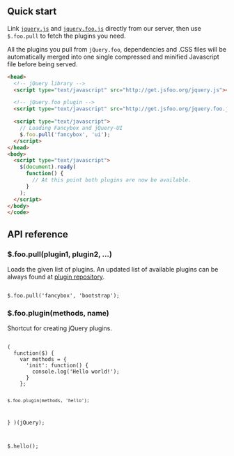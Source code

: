 ## Quick start

Link <a href="http://get.jsfoo.org/jquery.js" target="_blank">``jquery.js``</a> and <a href="http://get.jsfoo.org/jquery.foo.js" target="_blank">``jquery.foo.js``</a> directly from our server, then use ``$.foo.pull`` to fetch the plugins you need.

All the plugins you pull from ``jQuery.foo``, dependencies and .CSS files will be automatically merged into one single compressed and minified Javascript file before being served.

```html
<head>
  <!-- jQuery library -->
  <script type="text/javascript" src="http://get.jsfoo.org/jquery.js"></script>

  <!-- jQuery.foo plugin -->
  <script type="text/javascript" src="http://get.jsfoo.org/jquery.foo.js"></script>

  <script type="text/javascript">
    // Loading Fancybox and jQuery-UI
    $.foo.pull('fancybox', 'ui');
  </script>
</head>
<body>
  <script type="text/javascript">
    $(document).ready(
      function() {
        // At this point both plugins are now be available.
      }
    );
  </script>
</body>
</code>
```

<!--

## Alternate local setup

A remote loading of the script may not be always convenient, an alternate setup of ``jQuery.foo`` includes copying and running it in your own PHP-capable server and CDN.

Download the ``jquery-foo`` package from github and update the plugins submodule.

<code>
cd ~/www/cdn.example.com
git clone git://github.com/xiam/jquery-foo.git jquery-foo
cd jquery-foo
git submodule update --init --recursive
</code>

Make the ``temp`` directory writable by the webserver.

<code>
chmod -R 777 temp
</code>

Run the ``Makefile`` to generate the ``.min.js`` files (it uses [YUI Compressor](http://developer.yahoo.com/yui/compressor/)).

<code>
make
</code>

Copy the ``conf.php.example`` file into ``conf.php`` and edit it to suit your needs.

<code>
cp conf.php.example conf.php
vim conf.php
</code>

Point your website's ``webroot`` (or ``documentroot``) to ``jquery-foo/public``.

It's done! now you have a local running instance of ``$.foo``.
-->

## API reference

### $.foo.pull(plugin1, plugin2, ...)

Loads the given list of plugins. An updated list of available plugins can be always found at <a href="https://github.com/xiam/jsfoo-plugins" target="_blank">plugin repository</a>.

<code>
$.foo.pull('fancybox', 'bootstrap');
</code>


### $.foo.plugin(methods, name)

Shortcut for creating jQuery plugins.

<code>
(
  function($) {
    var methods = {
      'init': function() {
        console.log('Hello world!');
      }
    };

    $.foo.plugin(methods, 'hello');
  }
)(jQuery);

$.hello();
</code>


